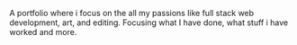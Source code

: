  A portfolio where i focus on the all my passions like full stack web development, art, and editing. Focusing what I have done, what stuff i have worked and more.
